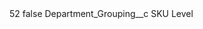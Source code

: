 <?xml version="1.0" encoding="UTF-8"?>
<CustomMetadata xmlns="http://soap.sforce.com/2006/04/metadata" xmlns:xsi="http://www.w3.org/2001/XMLSchema-instance" xmlns:xsd="http://www.w3.org/2001/XMLSchema">
    <label>52</label>
    <protected>false</protected>
    <values>
        <field>Department_Grouping__c</field>
        <value xsi:type="xsd:string">SKU Level</value>
    </values>
</CustomMetadata>
